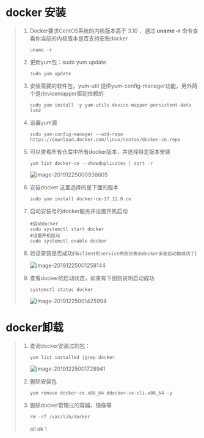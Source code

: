 

# docker 安装

> 1. Docker要求CentOS系统的内核版本高于 3.10 ，通过 **uname -r** 命令查看你当前的内核版本是否支持安账docker
>
>    ```shell
>    uname -r
>    ```
>
> 2. 更新yum包：sudo yum update
>
>    ```shell
>    sudo yum update
>    ```
>
> 3. 安装需要的软件包，yum-util 提供yum-config-manager功能，另外两个是devicemapper驱动依赖的
>
>    ```shell
>    sudo yum install -y yum-utils device-mapper-persistent-data lvm2
>    ```
>
> 4. 设置yum源
>
>    ```shell
>    sudo yum-config-manager --add-repo https://download.docker.com/linux/centos/docker-ce.repo
>    ```
>
> 5. 可以查看所有仓库中所有docker版本，并选择特定版本安装
>
>    ```shell
>    yum list docker-ce --showduplicates | sort -r
>    ```
>
>    ![image-20191225000938605](C:\Users\Administrator\AppData\Roaming\Typora\typora-user-images\image-20191225000938605.png)
>
> 6. 安装docker  这里选择的是下面的版本
>
>    ```shell
>    sudo yum install docker-ce-17.12.0.ce
>    ```
>
> 7. 启动安装号的docker服务并设置开机启动
>
>    ```shell
>    #启动docker
>    sudo systemctl start docker
>    #设置开机启动
>    sudo systemctl enable docker
>    ```
>
> 8. 验证安装是否成功(`有client和service两部分表示docker安装启动都成功了`)
>
>    ![image-20191225001258144](C:\Users\Administrator\AppData\Roaming\Typora\typora-user-images\image-20191225001258144.png)
>
> 9. 查看docker的启动状态，如果有下图则说明启动成功
>
>    ```shell
>    systemctl status docker
>    ```
>
>    ![image-20191225001425994](C:\Users\Administrator\AppData\Roaming\Typora\typora-user-images\image-20191225001425994.png)

# docker卸载

> 1. 查询docker安装过的包：
>
>    ```shell
>    yum list installed |grep docker
>    ```
>
>    ![image-20191225001728941](C:\Users\Administrator\AppData\Roaming\Typora\typora-user-images\image-20191225001728941.png)
>
> 2. 删除安装包
>
>    ```shell
>    yum remove docker-ce.x86_64 ddocker-ce-cli.x86_64 -y
>    ```
>
> 3. 删除docker管理过的容器、镜像等
>
>    ```shell
>    rm -rf /var/lib/docker
>    ```
>
>    all ok！